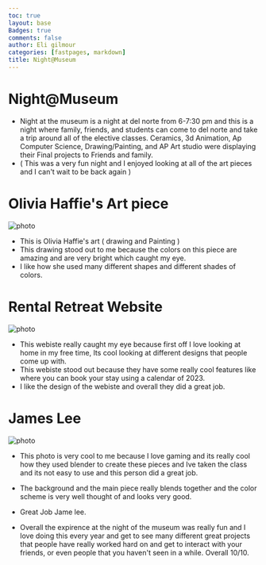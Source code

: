 ```yaml
---
toc: true
layout: base
Badges: true
comments: false
author: Eli gilmour
categories: [fastpages, markdown]
title: Night@Museum
---
```


# Night@Museum
- Night at the museum is a night at del norte from 6-7:30 pm and this is a night where family, friends, and students can come to del norte and take a trip around all of the elective classes. Ceramics, 3d Animation, Ap Computer Science, Drawing/Painting, and AP Art studio were displaying their Final projects to Friends and family.
- ( This was a very fun night and I enjoyed looking at all of the art pieces and I can't wait to be back again )

# Olivia Haffie's Art piece

![photo]({{site.baseurl}}/images/IMG_7547.JPG)

- This is Olivia Haffie's art ( drawing and Painting )
- This drawing stood out to me because the colors on this piece are amazing and are very bright which caught my eye.
- I like how she used many different shapes and different shades of colors.

# Rental Retreat Website

![photo]({{site.baseurl}}/images/IMG_8007.jpg)

- This webiste really caught my eye because first off I love looking at home in my free time, Its cool looking at different designs that people come up with.
- This webiste stood out because they have some really cool features like where you can book your stay using a calendar of 2023.
- I like the design of the webiste and overall they did a great job.

# James Lee 

![photo]({{site.baseurl}}/images/IMG_8009.jpg)

- This photo is very cool to me because I love gaming and its really cool how they used blender to create these pieces and Ive taken the class and its not easy to use and this person did a great job.
- The background and the main piece really blends together and the color scheme is very well thought of and looks very good.
- Great Job Jame lee.

- Overall the expirence at the night of the museum was really fun and I love doing this every year and get to see many different great projects that people have really worked hard on and get to interact with your friends, or even people that you haven't seen in a while. Overall 10/10.

